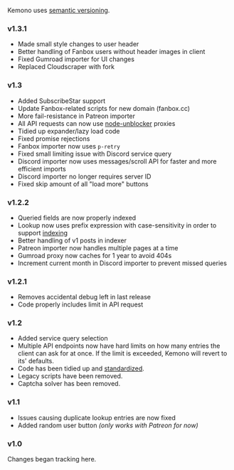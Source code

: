 Kemono uses [semantic versioning](https://semver.org/).

### v1.3.1
- Made small style changes to user header
- Better handling of Fanbox users without header images in client
- Fixed Gumroad importer for UI changes
- Replaced Cloudscraper with fork

### v1.3
- Added SubscribeStar support
- Update Fanbox-related scripts for new domain (fanbox.cc)
- More fail-resistance in Patreon importer
- All API requests can now use [node-unblocker](https://github.com/nfriedly/node-unblocker) proxies
- Tidied up expander/lazy load code
- Fixed promise rejections
- Fanbox importer now uses `p-retry`
- Fixed small limiting issue with Discord service query
- Discord importer now uses messages/scroll API for faster and more efficient imports
- Discord importer no longer requires server ID
- Fixed skip amount of all "load more" buttons

### v1.2.2
- Queried fields are now properly indexed
- Lookup now uses prefix expression with case-sensitivity in order to support [indexing](https://docs.mongodb.com/manual/reference/operator/query/regex/#index-use)
- Better handling of v1 posts in indexer
- Patreon importer now handles multiple pages at a time
- Gumroad proxy now caches for 1 year to avoid 404s
- Increment current month in Discord importer to prevent missed queries

### v1.2.1
- Removes accidental debug left in last release
- Code properly includes limit in API request

### v1.2
- Added service query selection
- Multiple API endpoints now have hard limits on how many entries the client can ask for at once. If the limit is exceeded, Kemono will revert to its' defaults.
- Code has been tidied up and [standardized](https://github.com/standard/semistandard).
- Legacy scripts have been removed.
- Captcha solver has been removed.

### v1.1
- Issues causing duplicate lookup entries are now fixed
- Added random user button *(only works with Patreon for now)*

### v1.0
Changes began tracking here.